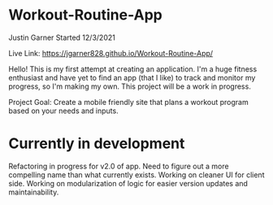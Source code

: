 # Workout-Routine-App
Justin Garner
Started 12/3/2021

Live Link:  https://jgarner828.github.io/Workout-Routine-App/

Hello! This is my first attempt at creating an application. I'm a huge fitness enthusiast and have yet to find an app (that I like) to track and monitor my progress, so I'm making my own. This project will be a work in progress.

Project Goal: Create a mobile friendly site that plans a workout program based on your needs and inputs.

# Currently in development

Refactoring in progress for v2.0 of app. Need to figure out a more compelling name than what currently exists. Working on cleaner UI for client side. Working on modularization of logic for easier version updates and maintainability.

